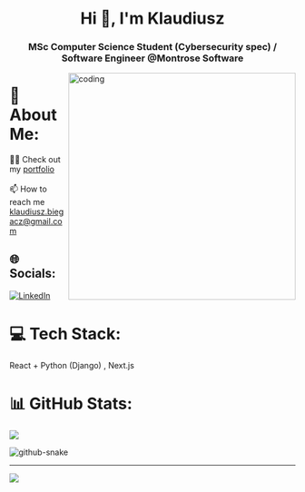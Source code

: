 <h1 align="center">Hi 👋, I'm Klaudiusz</h1>
<h3 align="center">MSc Computer Science Student (Cybersecurity spec) / Software Engineer @Montrose Software </h3>
<img align="right" alt="coding" width="400" src="https://cdn.dribbble.com/users/1162077/screenshots/3848914/media/7ed7d5ca074b48b328150e5a231e8d1f.gif"/>

# 💫 About Me:
👨‍💻 Check out my [portfolio](https://klaudiuszb.vercel.app)<br><br>📫 How to reach me klaudiusz.biegacz@gmail.com

## 🌐 Socials:
[![LinkedIn](https://img.shields.io/badge/LinkedIn-%230077B5.svg?logo=linkedin&logoColor=white)](https://linkedin.com/in/klaudiusz-biegacz/) 

# 💻 Tech Stack:
React + Python (Django) , Next.js

# 📊 GitHub Stats:
![](https://github-readme-stats.vercel.app/api/top-langs/?username=KlaudiuszB5528&theme=gotham&hide_border=true&include_all_commits=false&count_private=true&layout=compact)

<picture>
  <source media="(prefers-color-scheme: dark)" srcset="https://raw.githubusercontent.com/KlaudiuszB5528/KlaudiuszB5528/output/github-snake-dark.svg" />
  <source media="(prefers-color-scheme: light)" srcset="https://raw.githubusercontent.com/KlaudiuszB5528/KlaudiuszB5528/output/github-snake.svg" />
  <img alt="github-snake" src="https://raw.githubusercontent.com/tobiasmeyhoefer/KlaudiuszB5528/output/github-snake.svg" />
</picture>

---
[![](https://visitcount.itsvg.in/api?id=KlaudiuszB5528&icon=5&color=1)](https://visitcount.itsvg.in)

